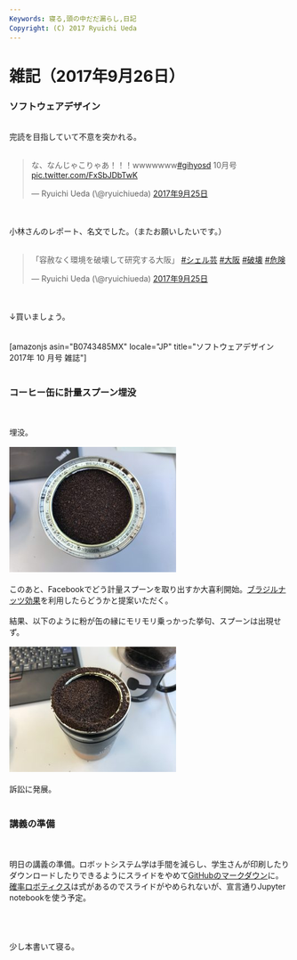 ```yaml
---
Keywords: 寝る,頭の中だだ漏らし,日記
Copyright: (C) 2017 Ryuichi Ueda
---
```


# 雑記（2017年9月26日）
<h3>ソフトウェアデザイン</h3><br />
完読を目指していて不意を突かれる。<br />
<br />
<blockquote class="twitter-tweet" data-lang="ja"><p lang="ja" dir="ltr">な、なんじゃこりゃあ！！！wwwwwww<a href="https://twitter.com/hashtag/gihyosd?src=hash">#gihyosd</a> 10月号 <a href="https://t.co/FxSbJDbTwK">pic.twitter.com/FxSbJDbTwK</a></p>&mdash; Ryuichi Ueda (\@ryuichiueda) <a href="https://twitter.com/ryuichiueda/status/912290811408113664">2017年9月25日</a></blockquote> <script async src="//platform.twitter.com/widgets.js" charset="utf-8"></script><br />
<br />
小林さんのレポート、名文でした。（またお願いしたいです。）<br />
<br />
<blockquote class="twitter-tweet" data-lang="ja"><p lang="ja" dir="ltr">「容赦なく環境を破壊して研究する大阪」 <a href="https://twitter.com/hashtag/%E3%82%B7%E3%82%A7%E3%83%AB%E8%8A%B8?src=hash">#シェル芸</a> <a href="https://twitter.com/hashtag/%E5%A4%A7%E9%98%AA?src=hash">#大阪</a> <a href="https://twitter.com/hashtag/%E7%A0%B4%E5%A3%8A?src=hash">#破壊</a> <a href="https://twitter.com/hashtag/%E5%8D%B1%E9%99%BA?src=hash">#危険</a></p>&mdash; Ryuichi Ueda (\@ryuichiueda) <a href="https://twitter.com/ryuichiueda/status/912292772555636736">2017年9月25日</a></blockquote> <script async src="//platform.twitter.com/widgets.js" charset="utf-8"></script><br />
<br />
↓買いましょう。<br />
<br />
<br />
[amazonjs asin="B0743485MX" locale="JP" title="ソフトウェアデザイン 2017年 10 月号 雑誌"]<br />
<br />
<h3>コーヒー缶に計量スプーン埋没</h3><br />
<br />
埋没。<br />
<br />
<a href="IMG_8951.jpg"><img src="IMG_8951-300x225.jpg" alt="" width="300" height="225" class="aligncenter size-medium wp-image-10581" /></a><br />
<br />
このあと、Facebookでどう計量スプーンを取り出すか大喜利開始。<a href="https://ja.m.wikipedia.org/wiki/%E3%83%96%E3%83%A9%E3%82%B8%E3%83%AB%E3%83%8A%E3%83%83%E3%83%84%E5%8A%B9%E6%9E%9C" rel="noopener" target="_blank">ブラジルナッツ効果</a>を利用したらどうかと提案いただく。<br />
<br />
結果、以下のように粉が缶の縁にモリモリ乗っかった挙句、スプーンは出現せず。<br />
<br />
<a href="IMG_8952.jpg"><img src="IMG_8952-300x225.jpg" alt="" width="300" height="225" class="aligncenter size-medium wp-image-10582" /></a><br />
<br />
訴訟に発展。<br />
<br />
<h3>講義の準備</h3><br />
<br />
明日の講義の準備。ロボットシステム学は手間を減らし、学生さんが印刷したりダウンロードしたりできるようにスライドをやめて<a href="https://github.com/ryuichiueda/robosys2017/blob/master/02.md" rel="noopener" target="_blank">GitHubのマークダウン</a>に。<a href="https://lab.ueda.tech/?presenpress=%E7%A2%BA%E7%8E%87%E3%83%AD%E3%83%9C%E3%83%86%E3%82%A3%E3%82%AF%E3%82%B92017%E7%AC%AC2%E5%9B%9E#/" rel="noopener" target="_blank">確率ロボティクス</a>は式があるのでスライドがやめられないが、宣言通りJupyter notebookを使う予定。<br />
<br />
<br />
<br />
<br />
少し本書いて寝る。
